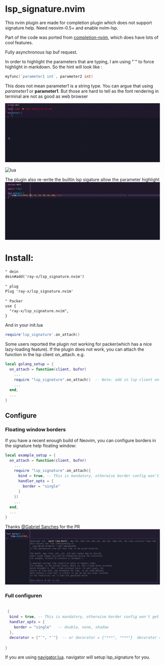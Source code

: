 # lsp_signature.nvim

This nvim plugin are made for completion plugin which does not support signature help.
Need neovim-0.5+ and enable nvim-lsp.

Part of the code was ported from [completion-nvim](https://github.com/nvim-lua/completion-nvim), which does have lots of cool features.

Fully asynchronous lsp buf request.

In order to highlight the parameters that are typing, I am using "\`" to force highlight in markdown. So the hint will look
like :

```go
myfunc(`parameter1 int`, parameter2 int)
```

This does not mean parameter1 is a string type.
You can argue that using _parameter1_ or **parameter1**. But those are hard to tell as the font rendering in terminal are
not as good as web browser

![lsp_signature_help.gif](https://github.com/ray-x/files/blob/master/img/signature/sigature.gif?raw=true "signature")

![lua](https://user-images.githubusercontent.com/1681295/109505092-5b73fd80-7af0-11eb-9ec7-15b297c6e3be.png?raw=true "lua")

The plugin also re-write the builtin lsp sigature allow the parameter highlight
![show_signature](https://github.com/ray-x/files/blob/master/img/navigator/show_signnature.gif?raw=true "show_signature")

# Install:

```vim
" dein
dein#add('ray-x/lsp_signature.nvim')

" plug
Plug 'ray-x/lsp_signature.nvim'

" Packer
use {
  "ray-x/lsp_signature.nvim",
}
```

And in your init.lua

```lua
require'lsp_signature'.on_attach()
```

Some users reported the plugin not working for packer(which has a nice lazy-loading feature). If the plugin does not work, you can attach the function in the lsp client on_attach. e.g.

```lua
local golang_setup = {
  on_attach = function(client, bufnr)
    ...
    require "lsp_signature".on_attach()  -- Note: add in lsp client on-attach
    ...
  end,
  ...
}
```

## Configure

### Floating window borders

If you have a recent enough build of Neovim, you can configure borders in the signature help
floating window:

```lua
local example_setup = {
  on_attach = function(client, bufnr)
    ...
    require "lsp_signature".on_attach({
      bind = true, -- This is mandatory, otherwise border config won't get registered.
      handler_opts = {
        border = "single"
      }
    })
    ...
  end,
  ...
}
```

Thanks [@Gabriel Sanches](https://github.com/gbrlsnchs) for the PR
![lsp_signature_border](https://github.com/ray-x/files/blob/master/img/signature/signature_boarder.jpg?raw=true "signature")

### Full configuren

```lua

 {
  bind = true, -- This is mandatory, otherwise border config won't get registered.
  handler_opts = {
    border = "single"   -- double, none, shadow
  },
  decorator = {"`", "`"}  -- or decorator = {"***", "***"}  decorator = {"**", "**"}

}

```

If you are using [navigator.lua](https://github.com/ray-x/navigator.lua). navigator will setup lsp_signature for you.
